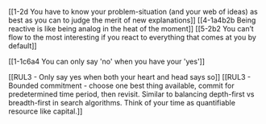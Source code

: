 [[1-2d You have to know your problem-situation (and your web of ideas) as best as you can to judge the merit of new explanations]]
[[4-1a4b2b Being reactive is like being analog in the heat of the moment]]
[[5-2b2 You can’t flow to the most interesting if you react to everything that comes at you by default]]

[[1-1c6a4 You can only say 'no' when you have your 'yes']]

[[RUL3 - Only say yes when both your heart and head says so]]
[[RUL3 - Bounded commitment - choose one best thing available, commit for predetermined time period, then revisit. Similar to balancing depth-first vs breadth-first in search algorithms. Think of your time as quantifiable resource like capital.]]